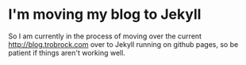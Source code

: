 I'm moving my blog to Jekyll
============================

So I am currently in the process of moving over the current http://blog.trobrock.com over to Jekyll running on github pages, so be patient if things aren't working well.